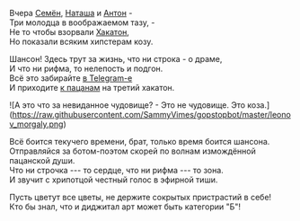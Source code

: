 
Вчера [Семён](https://github.com/SammyVimes/), [Наташа](https://github.com/pritykovskaya) и [Антон](https://github.com/alexeyev) -  
Три молодца в воображаемом тазу, -  
Не то чтобы взорвали [Хакатон](http://hackathon.muzis.ru/),  
Но показали всяким хипстерам козу.  

Шансон! Здесь трут за жизнь, что ни строка - о драме,  
И что ни рифма, то нелепость и подгон.  
Всё это забирайте [в Telegram-е](https://telegram.me/gop_stop_bot)  
И приходите [к пацанам](http://www.chatbotscommunity.com/) на третий хакатон.  

![А это что за невиданное чудовище? - Это не чудовище. Это коза.]
(https://raw.githubusercontent.com/SammyVimes/gopstopbot/master/leonov_morgaly.png)

Всё боится текучего времени, брат, только время боится шансона.   
Отправляйся за ботом-поэтом скорей по волнам измождённой пацанской души.   
Что ни строчка --- то сердце, что ни рифма --- то зона.   
И звучит с хрипотцой честный голос в эфирной тиши.  
  
Пусть цветут все цветы, не держите сокрытых пристрастий в себе!   
Кто бы знал, что и диджитал арт может быть категории "Б"!  
